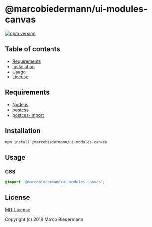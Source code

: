 # @marcobiedermann/ui-modules-canvas

[![npm version](https://badge.fury.io/js/%40marcobiedermann%2Fui-modules-canvas.svg)](https://badge.fury.io/js/%40marcobiedermann%2Fui-modules-canvas)

## Table of contents

- [Requirements](#requirements)
- [Installation](#installation)
- [Usage](#usage)
- [License](#license)

## Requirements

- [Node.js](https://nodejs.org)
- [postcss](https://github.com/postcss/postcss)
- [postcss-import](https://github.com/postcss/postcss-import)

## Installation

```sh
npm install @marcobiedermann/ui-modules-canvas
```

## Usage

### CSS

```css
@import '@marcobiedermann/ui-modules-canvas';
```

## License

[MIT License](../../LICENSE)

Copyright (c) 2018 Marco Biedermann
